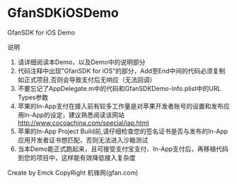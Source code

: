 GfanSDKiOSDemo
==============

GfanSDK for iOS Demo

说明
1. 请详细阅读本Demo，以及Demo中的说明部分
2. 代码注释中出现"GfanSDK for iOS"的部分，Add至End中间的代码必须复制如正式项目,否则会导致支付后无响应（无法回调）
3. 不要忘记了AppDelegate.m中的代码和GfanSDKDemo-Info.plist中的URL Types参数
4. 苹果的In-App支付在接入前有较多工作量是对苹果开发者账号的设置和发布应用In-App的设定，建议熟悉阅读该网站 http://www.cocoachina.com/special/iap.html
5. 苹果的In-App Project Build前,请仔细检查您的签名证书是否与发布的In-App应用开发者证书想匹配，否则无法进入沙箱测试
6. 当本Demo能正式跑起来，且可接受支付宝支付、In-App支付后，再移植代码到您的项目中，这样能有效降低接入复杂度


Create by Emck
CopyRight 机锋网(gfan.com)